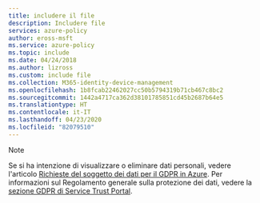 ```yaml
---
title: includere il file
description: Includere file
services: azure-policy
author: eross-msft
ms.service: azure-policy
ms.topic: include
ms.date: 04/24/2018
ms.author: lizross
ms.custom: include file
ms.collection: M365-identity-device-management
ms.openlocfilehash: 1b8fcab22462027cc50b5794319b71cb467c8bc2
ms.sourcegitcommit: 1442a4717ca362d38101785851cd45b2687b64e5
ms.translationtype: HT
ms.contentlocale: it-IT
ms.lasthandoff: 04/23/2020
ms.locfileid: "82079510"
---
```

>[!Note] 
>Se si ha intenzione di visualizzare o eliminare dati personali, vedere l'articolo [Richieste del soggetto dei dati per il GDPR in Azure](https://docs.microsoft.com/microsoft-365/compliance/gdpr-dsr-azure). Per informazioni sul Regolamento generale sulla protezione dei dati, vedere la [sezione GDPR di Service Trust Portal](https://servicetrust.microsoft.com/ViewPage/GDPRGetStarted).
